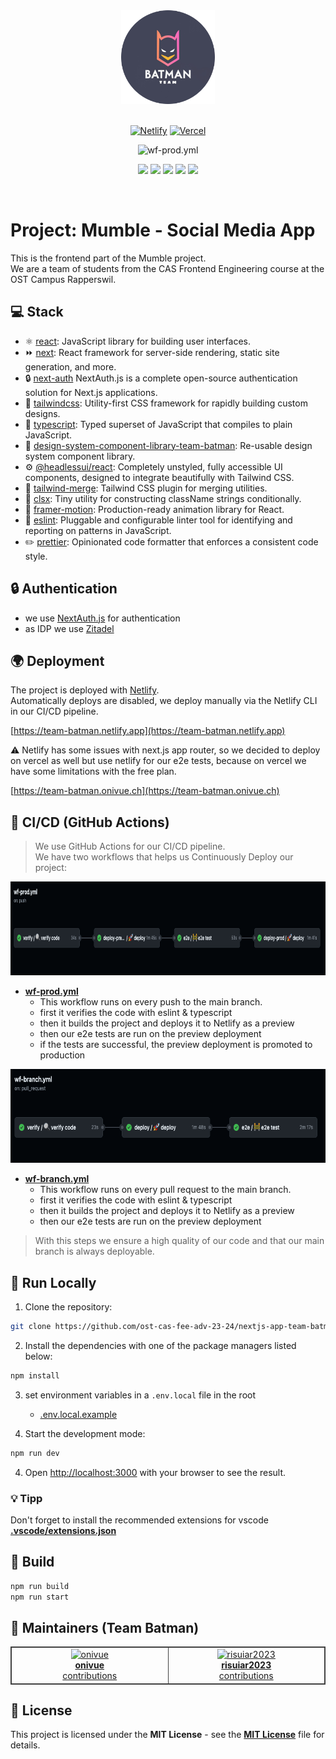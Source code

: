 <!-- PROJECT SHIELDS -->

<div align="center">
    <img src="docs/assets/team-batman-logo.png" alt="Logo" width="150" height="150">
<br/>
<br/>

[![Netlify](https://img.shields.io/website-up-down-green-red/https/team-batman.netlify.app.svg?label=Netlify)](https://team-batman.netlify.app)
[![Vercel](https://img.shields.io/website-up-down-green-red/https/team-batman.onivue.ch.svg?label=Vercel)](https://team-batman.onivue.ch)

![wf-prod.yml](https://github.com/ost-cas-fee-adv-23-24/nextjs-app-team-batman/actions/workflows/wf-prod.yml/badge.svg)

![](https://img.shields.io/github/contributors/ost-cas-fee-adv-23-24/design-system-component-library-team-batman)
![](https://img.shields.io/github/issues-pr/ost-cas-fee-adv-23-24/design-system-component-library-team-batman)
![](https://img.shields.io/github/discussions/ost-cas-fee-adv-23-24/design-system-component-library-team-batman)
![](https://img.shields.io/github/issues/ost-cas-fee-adv-23-24/design-system-component-library-team-batman)
![](https://img.shields.io/github/license/ost-cas-fee-adv-23-24/design-system-component-library-team-batman)

<br/>

</div>

# Project: Mumble - Social Media App

This is the frontend part of the Mumble project.  
We are a team of students from the CAS Frontend Engineering course at the OST Campus Rapperswil.

## 💻 Stack

- ⚛️ [react](https://reactjs.org/): JavaScript library for building user interfaces.
- ⏩ [next](https://nextjs.org/): React framework for server-side rendering, static site generation, and more.
- 🔒 [next-auth](https://next-auth.js.org/) NextAuth.js is a complete open-source authentication solution for Next.js applications.
- 🎨 [tailwindcss](https://tailwindcss.com/): Utility-first CSS framework for rapidly building custom designs.
- 📘 [typescript](https://www.typescriptlang.org/): Typed superset of JavaScript that compiles to plain JavaScript.
- 💈 [design-system-component-library-team-batman](https://github.com/ost-cas-fee-adv-23-24/design-system-component-library-team-batman): Re-usable design system component library.
- ⚙️ [@headlessui/react](https://headlessui.dev/react/): Completely unstyled, fully accessible UI components, designed to integrate beautifully with Tailwind CSS.
- 🔧 [tailwind-merge](https://www.npmjs.com/package/tailwind-merge): Tailwind CSS plugin for merging utilities.
- 🔗 [clsx](https://www.npmjs.com/package/clsx): Tiny utility for constructing className strings conditionally.
- 🚀 [framer-motion](https://www.framer.com/motion/): Production-ready animation library for React.
- 👮 [eslint](https://eslint.org/): Pluggable and configurable linter tool for identifying and reporting on patterns in JavaScript.
- ✏️ [prettier](https://prettier.io/): Opinionated code formatter that enforces a consistent code style.

## 🔒 Authentication

- we use [NextAuth.js](https://next-auth.js.org/) for authentication
- as IDP we use [Zitadel](https://zitadel.com/)

## 🌍 Deployment

The project is deployed with [Netlify](https://www.netlify.com/).  
Automatically deploys are disabled, we deploy manually via the Netlify CLI in our CI/CD pipeline.

[https://team-batman.netlify.app](https://team-batman.netlify.app)

⚠️ Netlify has some issues with next.js app router, so we decided to deploy on vercel as well but use netlify for our e2e tests, because on vercel we have some limitations with the free plan.

[https://team-batman.onivue.ch](https://team-batman.onivue.ch)

## 🚦 CI/CD (GitHub Actions)

> We use GitHub Actions for our CI/CD pipeline.  
> We have two workflows that helps us Continuously Deploy our project:

<div align="center">
<img src="docs/assets/wf-prod.png" alt="Logo" width="auto" height="150">
</div>

- **[wf-prod.yml](.github/workflows/wf-prod.yml)**
  - This workflow runs on every push to the main branch.
  - first it verifies the code with eslint & typescript
  - then it builds the project and deploys it to Netlify as a preview
  - then our e2e tests are run on the preview deployment
  - if the tests are successful, the preview deployment is promoted to production

<div align="center">
<img src="docs/assets/wf-branch.png" alt="Logo" width="auto" height="150">
</div>

- **[wf-branch.yml](.github/workflows/wf-branch.yml)**
  - This workflow runs on every pull request to the main branch.
  - first it verifies the code with eslint & typescript
  - then it builds the project and deploys it to Netlify as a preview
  - then our e2e tests are run on the preview deployment

> With this steps we ensure a high quality of our code and that our main branch is always deployable.

## 🚀 Run Locally

1. Clone the repository:

```sh
git clone https://github.com/ost-cas-fee-adv-23-24/nextjs-app-team-batman
```

2. Install the dependencies with one of the package managers listed below:

```bash
npm install
```

3. set environment variables in a `.env.local` file in the root

   - [.env.local.example](.env.local.example)

4. Start the development mode:

```bash
npm run dev
```

4. Open [http://localhost:3000](http://localhost:3000) with your browser to see the result.

### 💡 Tipp

Don't forget to install the recommended extensions for vscode [**.vscode/extensions.json**](.vscode/extensions.json)

## 🚀 Build

```bash
npm run build
npm run start
```

## 🙌 Maintainers (Team Batman)

<table style="border:1px solid #404040;text-align:center;width:100%">
<tr><td style="width:14.29%;border:1px solid #404040;">
        <a href="https://github.com/onivue" spellcheck="false">
          <img src="https://avatars.githubusercontent.com/u/73725192?v=4?s=100" width="100px;" alt="onivue"/>
          <br />
          <b>onivue</b>
        </a>
        <br />
        <a href="https://github.com/ost-cas-fee-adv-23-24/design-system-component-library-team-batman/commits?author=onivue" title="Contributions" spellcheck="false">
          contributions
        </a>
      </td><td style="width:14.29%;border:1px solid #404040;">
        <a href="https://github.com/risuiar2023" spellcheck="false">
          <img src="https://avatars.githubusercontent.com/u/145476582?v=4?s=100" width="100px;" alt="risuiar2023"/>
          <br />
          <b>risuiar2023</b>
        </a>
        <br />
        <a href="https://github.com/ost-cas-fee-adv-23-24/design-system-component-library-team-batman/commits?author=risuiar2023" title="Contributions" spellcheck="false">
         contributions
        </a>
      </table>

## 📄 License

This project is licensed under the **MIT License** - see the [**MIT License**](https://github.com/ost-cas-fee-adv-23-24/design-system-component-library-team-batman/blob/main/LICENSE) file for details.
